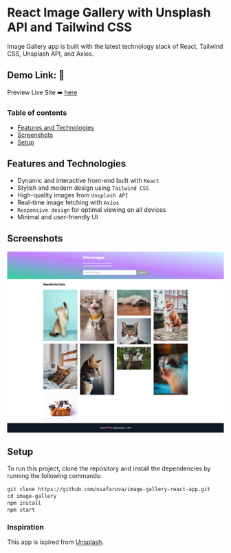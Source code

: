 # React Image Gallery with Unsplash API and Tailwind CSS

Image Gallery app is built with the latest technology stack of React, Tailwind CSS, Unsplash API, and Axios.

## Demo Link: 🔗

Preview Live Site ➡️ [here](https://nsafarova.github.io/image-gallery-react-app/)

### Table of contents
* [Features and Technologies](#features-and-technologies)
* [Screenshots](#screenshots)
* [Setup](#setup)

## Features and Technologies

- Dynamic and interactive front-end built with `React`
- Stylish and modern design using `Tailwind CSS`
- High-quality images from `Unsplash API`
- Real-time image fetching with `Axios`
- `Responsive design` for optimal viewing on all devices
- Minimal and user-friendly UI

## Screenshots

![Image Gallery](./public/screen-image.png)

## Setup

To run this project, clone the repository and install the dependencies by running the following commands:

```
git clone https://github.com/nsafarova/image-gallery-react-app.git
cd image-gallery
npm install
npm start
```

### Inspiration

This app is ispired from [Unsplash](https://unsplash.com/).
